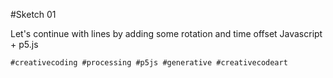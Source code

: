 #Sketch 01

Let's continue with lines by adding some rotation and time offset
Javascript + p5.js

`#creativecoding #processing #p5js #generative #creativecodeart`